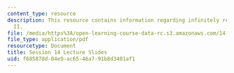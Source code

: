 ```yaml
---
content_type: resource
description: This resource contains information regarding infinitely repeated games
  II.
file: /media/https%3A/open-learning-course-data-rc.s3.amazonaws.com/14-12-economic-applications-of-game-theory-fall-2012/f685878d04e9ac6546a791b8d3401af1_MIT14_12F12_slides14.pdf
file_type: application/pdf
resourcetype: Document
title: Session 14 Lecture Slides
uid: f685878d-04e9-ac65-46a7-91b8d3401af1
---
```


